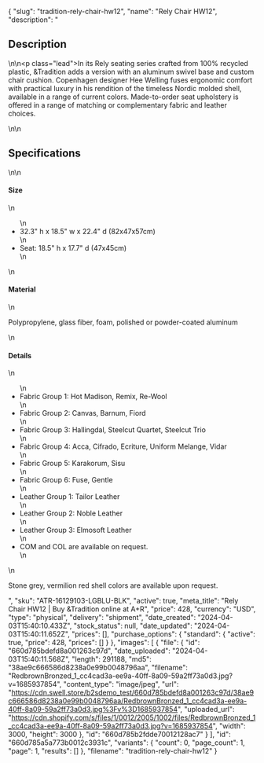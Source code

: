 {
  "slug": "tradition-rely-chair-hw12",
  "name": "Rely Chair HW12",
  "description": "<h2>Description</h2>\n<!-- split -->\n<p class=\"lead\">In its Rely seating series crafted from 100% recycled plastic, &amp;Tradition adds a version with an aluminum swivel base and custom chair cushion. Copenhagen designer Hee Welling fuses ergonomic comfort with practical luxury in his rendition of the timeless Nordic molded shell, available in a range of current colors. Made-to-order seat upholstery is offered in a range of matching or complementary fabric and leather choices. </p>\n<!-- split -->\n<h2>Specifications</h2>\n<!-- split -->\n<h4>Size</h4>\n<ul>\n<li>32.3\" h x 18.5\" w x 22.4\" d (82x47x57cm)</li>\n<li>Seat: 18.5\" h x 17.7\" d (47x45cm)</li>\n</ul>\n<h4>Material</h4>\n<p>Polypropylene, glass fiber, foam, polished or powder-coated aluminum</p>\n<h4>Details</h4>\n<ul>\n<li>Fabric Group 1: Hot Madison, Remix, Re-Wool</li>\n<li>Fabric Group 2: Canvas, Barnum, Fiord</li>\n<li>Fabric Group 3: Hallingdal, Steelcut Quartet, Steelcut Trio</li>\n<li>Fabric Group 4: Acca, Cifrado, Ecriture, Uniform Melange, Vidar</li>\n<li>Fabric Group 5: Karakorum, Sisu</li>\n<li>Fabric Group 6: Fuse, Gentle</li>\n<li>Leather Group 1: Tailor Leather</li>\n<li>Leather Group 2: Noble Leather</li>\n<li>Leather Group 3: Elmosoft Leather</li>\n<li>COM and COL are available on request.</li>\n</ul>\n<p>Stone grey, vermilion red shell colors are available upon request.</p>",
  "sku": "ATR-16129103-LGBLU-BLK",
  "active": true,
  "meta_title": "Rely Chair HW12 | Buy &Tradition online at A+R",
  "price": 428,
  "currency": "USD",
  "type": "physical",
  "delivery": "shipment",
  "date_created": "2024-04-03T15:40:10.433Z",
  "stock_status": null,
  "date_updated": "2024-04-03T15:40:11.652Z",
  "prices": [],
  "purchase_options": {
    "standard": {
      "active": true,
      "price": 428,
      "prices": []
    }
  },
  "images": [
    {
      "file": {
        "id": "660d785bdefd8a001263c97d",
        "date_uploaded": "2024-04-03T15:40:11.568Z",
        "length": 291188,
        "md5": "38ae9c666586d8238a0e99b0048796aa",
        "filename": "RedbrownBronzed_1_cc4cad3a-ee9a-40ff-8a09-59a2ff73a0d3.jpg?v=1685937854",
        "content_type": "image/jpeg",
        "url": "https://cdn.swell.store/b2sdemo_test/660d785bdefd8a001263c97d/38ae9c666586d8238a0e99b0048796aa/RedbrownBronzed_1_cc4cad3a-ee9a-40ff-8a09-59a2ff73a0d3.jpg%3Fv%3D1685937854",
        "uploaded_url": "https://cdn.shopify.com/s/files/1/0012/2005/1002/files/RedbrownBronzed_1_cc4cad3a-ee9a-40ff-8a09-59a2ff73a0d3.jpg?v=1685937854",
        "width": 3000,
        "height": 3000
      },
      "id": "660d785b2fdde70012128ac7"
    }
  ],
  "id": "660d785a5a773b0012c3931c",
  "variants": {
    "count": 0,
    "page_count": 1,
    "page": 1,
    "results": []
  },
  "filename": "tradition-rely-chair-hw12"
}